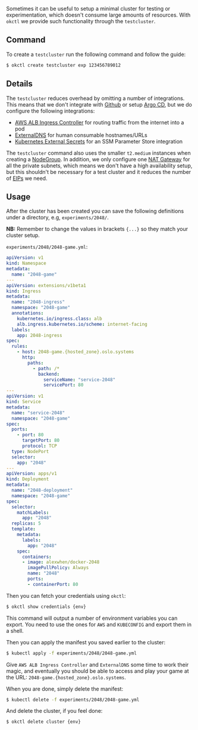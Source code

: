 Sometimes it can be useful to setup a minimal cluster for testing or experimentation, which doesn't consume large amounts of resources. With `okctl` we provide such functionality through the `testcluster`.

## Command

To create a `testcluster` run the following command and follow the guide:

```bash
$ okctl create testcluster exp 123456789012
```

## Details

The `testcluster` reduces overhead by omitting a number of integrations. This means that we don't integrate with [Github](../components/github.md) or setup [Argo CD](../deployment/argocd.md), but we do configure the following integrations:

- [AWS ALB Ingress Controller](../components/kubernetes.md#aws-alb-ingress-controller) for routing traffic from the internet into a pod
- [ExternalDNS](../components/kubernetes.md#externaldns) for human consumable hostnames/URLs
- [Kubernetes External Secrets](../components/kubernetes.md#kubernetes-external-secrets) for an SSM Parameter Store integration

The `testcluster` command also uses the smaller `t2.medium` instances when creating a [NodeGroup](https://docs.aws.amazon.com/eks/latest/userguide/launch-workers.html). In addition, we only configure one [NAT Gateway](https://docs.aws.amazon.com/vpc/latest/userguide/vpc-nat-gateway.html) for all the private subnets, which means we don't have a high availability setup, but this shouldn't be necessary for a test cluster and it reduces the number of [EIPs](https://docs.aws.amazon.com/AWSEC2/latest/UserGuide/elastic-ip-addresses-eip.html) we need.

## Usage

After the cluster has been created you can save the following definitions under a directory, e.g, `experiments/2048/`.

**NB:** Remember to change the values in brackets `{...}` so they match your cluster setup.

`experiments/2048/2048-game.yml`:

```yaml
apiVersion: v1
kind: Namespace
metadata:
  name: "2048-game"
---
apiVersion: extensions/v1beta1
kind: Ingress
metadata:
  name: "2048-ingress"
  namespace: "2048-game"
  annotations:
    kubernetes.io/ingress.class: alb
    alb.ingress.kubernetes.io/scheme: internet-facing
  labels:
    app: 2048-ingress
spec:
  rules:
    - host: 2048-game.{hosted_zone}.oslo.systems
      http:
        paths:
          - path: /*
            backend:
              serviceName: "service-2048"
              servicePort: 80
---
apiVersion: v1
kind: Service
metadata:
  name: "service-2048"
  namespace: "2048-game"
spec:
  ports:
    - port: 80
      targetPort: 80
      protocol: TCP
  type: NodePort
  selector:
    app: "2048"
---
apiVersion: apps/v1
kind: Deployment
metadata:
  name: "2048-deployment"
  namespace: "2048-game"
spec:
  selector:
    matchLabels:
      app: "2048"
  replicas: 5
  template:
    metadata:
      labels:
        app: "2048"
    spec:
      containers:
      - image: alexwhen/docker-2048
        imagePullPolicy: Always
        name: "2048"
        ports:
        - containerPort: 80
```

Then you can fetch your credentials using `okctl`:

```bash
$ okctl show credentials {env}
```

This command will output a number of environment variables you can export. You need to use the ones for `AWS` and `KUBECONFIG` and export them in a shell.

Then you can apply the manifest you saved earlier to the cluster:

```bash
$ kubectl apply -f experiments/2048/2048-game.yml
```

Give `AWS ALB Ingress Controller` and `ExternalDNS` some time to work their magic, and eventually you should be able to access and play your game at the URL: `2048-game.{hosted_zone}.oslo.systems`.

When you are done, simply delete the manifest:

```bash
$ kubectl delete -f experiments/2048/2048-game.yml
```

And delete the cluster, if you feel done:

```bash
$ okctl delete cluster {env}
```